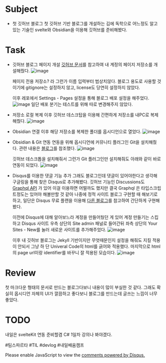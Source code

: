 # Subject
* 첫 깃허브 블로그
	첫 깃허브 기반 블로그를 개설하는 김에 독학으로 어느정도 알고있는 기술인 svelte와 Obsidian을 이용해 깃허브를 준비해봤다.

# Task
* 깃허브 블로그 페이지 개설
	[깃허브 문서](https://docs.github.com/ko/pages/quickstart)를 참고하여 내 계정의 페이지 저장소를 개설해줬다.
	![image](20250411_1.png)
	
	페이지 전용 저장소? 라 그런가 이름 입력부터 범상치않다. 블로그 용도로 사용할 것이기에 gitignore는 설정하지 않고, license도 당연히 설정하지 않았다. 
	
	이후 레포에서 Settings - Pages 설정을 통해 블로그 배포 설정을 해주었다.
	![image](20250411_2.png)
	일단 배포 분기는 테스트를 위해 따로 변경해주지 않았다.


* 저장소 로컬 복제
	이후 깃허브 데스크탑을 이용해 간편하게 저장소를 내PC로 복제해줬다.
	![image](20250411_3.png)


* Obsidian 연결
	이후 해당 저장소를 복제한 폴더를 옵시디언으로 열었다.
	![image](20250411_4.png)


* Obsidian & Git 연동
	연동을 위해 옵시디언에 커뮤니티 플러그인 Git을 설치해줬다. 관련 내용은 [블로그](https://alive-wong.tistory.com/65)를 참조했다.
	![image](20250411_5.png)
	
	깃허브 데스크톱을 설치해줘서 그런가 Git 플러그인만 설치해줘도 아래와 같이 바로 연동이 되었다.
	![image](20250411_6.png)


* Disqus를 이용한 댓글 기능 추가
	그래도 블로그인데 댓글이 있어야한다고 생각해 구글링을 통해 찾은 Disqus로 추가해봤다. 깃허브 기능인 Discussions도 [Graphql API](https://docs.github.com/ko/graphql/guides/using-the-graphql-api-for-discussions) 가 있어 이걸 이용하면 어떨까도 했지만 결국 Graphql 은 타입스크립트정도는 있어야 해볼만할 것 같아 나중에 정적 사이트 블로그 구현할 때 해보기로 하고, 일단은 Disqus 무료 플랜을 이용해 [다른 블로그](https://jongsky.tistory.com/26)를 참고하여 간단하게 구현해봤다.
	
	이전에 Disqus에 대해 알아보느라 계정을 만들어뒀던 게 있어 계정 만들기는 스킵하고 Disqus 사이트 우측 상단의 Site admin 패널로 들어간뒤 좌측 상단의 Your Sites - New를 눌러 새로운 사이트를 추가해주었다.
	![image](20250411_7.png)
	
	이후 내 깃허브 블로그는 Jekyll 기반이지만 무엇때문인지 설정을 해줘도 지킬 적용이 안되서 그냥 하 단 Univeral Code의 html를 긁어와 적용했다.
	마지막으로 html의 page url이랑 identifier를 바꾸니 잘 적용된 모습이다.
	![image](20250411_8.png)


# Review
첫 마크다운 형태의 문서로 만드는 블로그다보니 내용이 많이 부실한 것 같다. 그래도 확실히 옵시디언 자체의 UI가 깔끔하고 좋다보니 블로그를 만드는데 글쓰는 느낌이 너무 좋았다.


# TODO
내일은 svelteKit 연동 준비할겸 C# 1일차 강의나 봐야겠다.


 #팀스파르타 #TIL #devlog #내일배움캠프


<div id="disqus_thread"></div>
<script>
    var disqus_config = function () {
    this.page.url ="https://amateurpotion.github.io/AmateurPotion/%EB%82%B4%EC%9D%BC%EB%B0%B0%EC%9B%80%EC%BA%A0%ED%94%84%20TIL/1%EC%A3%BC%EC%B0%A8/20250411%20Github%20%EB%B8%94%EB%A1%9C%EA%B7%B8%20%EA%B0%9C%EC%84%A4";  // Replace PAGE_URL with your page's canonical URL variable
    this.page.identifier = "내배캠_1_1"; // Replace PAGE_IDENTIFIER with your page's unique identifier variable
    };
    (function() { // DON'T EDIT BELOW THIS LINE
    var d = document, s = d.createElement('script');
    s.src = 'https://devpotion.disqus.com/embed.js';
    s.setAttribute('data-timestamp', +new Date());
    (d.head || d.body).appendChild(s);
    })();
</script>
<noscript>Please enable JavaScript to view the <a href="https://disqus.com/?ref_noscript">comments powered by Disqus.</a></noscript>